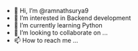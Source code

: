 - 👋 Hi, I’m @ramnathsurya9
- 👀 I’m interested in Backend development
- 🌱 I’m currently learning Python
- 💞️ I’m looking to collaborate on ...
- 📫 How to reach me ...

<!---
ramnathsurya9/ramnathsurya9 is a ✨ special ✨ repository because its `README.md` (this file) appears on your GitHub profile.
You can click the Preview link to take a look at your changes.
--->
